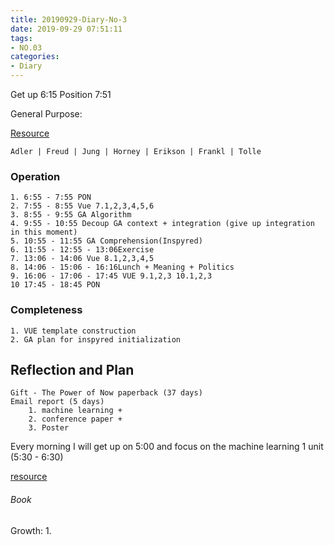 ```yaml
---
title: 20190929-Diary-No-3
date: 2019-09-29 07:51:11
tags:
- NO.03
categories:
- Diary
---
```



Get up 6:15  Position 7:51 

General Purpose:

[Resource](https://courses.lumenlearning.com/wsu-sandbox/chapter/neo-freudians-adler-erikson-jung-and-horney/)

	Adler | Freud | Jung | Horney | Erikson | Frankl | Tolle


### Operation
	1. 6:55 - 7:55 PON
	2. 7:55 - 8:55 Vue 7.1,2,3,4,5,6
	3. 8:55 - 9:55 GA Algorithm 
	4. 9:55 - 10:55 Decoup GA context + integration (give up integration in this moment)
	5. 10:55 - 11:55 GA Comprehension(Inspyred)
	6. 11:55 - 12:55 - 13:06Exercise
	7. 13:06 - 14:06 Vue 8.1,2,3,4,5
	8. 14:06 - 15:06 - 16:16Lunch + Meaning + Politics
	9. 16:06 - 17:06 - 17:45 VUE 9.1,2,3 10.1,2,3
	10 17:45 - 18:45 PON

### Completeness
	1. VUE template construction
	2. GA plan for inspyred initialization




## Reflection and Plan
 	Gift - The Power of Now paperback (37 days)
 	Email report (5 days)
 		1. machine learning + 
 		2. conference paper + 
 		3. Poster 


 Every morning I will get up on 5:00 and focus on the machine learning 1 unit (5:30 - 6:30)

[resource](http://www.ishenping.com/ArtInfo/967893.html)


###### Book

Growth:
1. 









